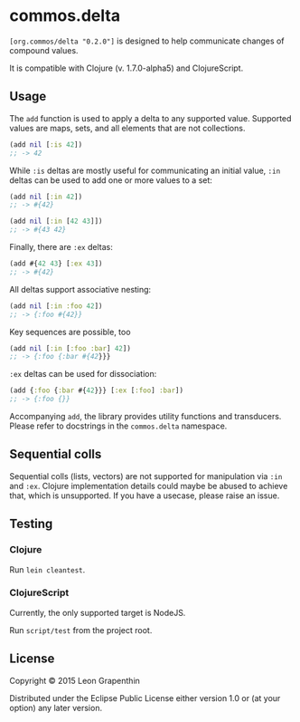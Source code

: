 # commos.delta

`[org.commos/delta "0.2.0"]` is designed to help communicate changes of compound values.

It is compatible with Clojure (v. 1.7.0-alpha5) and ClojureScript.

## Usage
The `add` function is used to apply a delta to any supported value. Supported values are maps, sets, and all elements that are not collections.

```clojure
(add nil [:is 42])
;; -> 42
```

While `:is` deltas are mostly useful for communicating an initial value, `:in` deltas can be used to add one or more values to a set:

```clojure
(add nil [:in 42])
;; -> #{42}

(add nil [:in [42 43]])
;; -> #{43 42}
```

Finally, there are `:ex` deltas:

```clojure
(add #{42 43} [:ex 43])
;; -> #{42}
```
All deltas support associative nesting:
```clojure
(add nil [:in :foo 42])
;; -> {:foo #{42}}
```
Key sequences are possible, too
```clojure
(add nil [:in [:foo :bar] 42])
;; -> {:foo {:bar #{42}}}
```

`:ex` deltas can be used for dissociation:
```clojure
(add {:foo {:bar #{42}}} [:ex [:foo] :bar])
;; -> {:foo {}}
```

Accompanying `add`, the library provides utility functions and transducers. Please refer to docstrings in the `commos.delta` namespace. 

## Sequential colls

Sequential colls (lists, vectors) are not supported for manipulation via `:in` and `:ex`. Clojure implementation details could maybe be abused to achieve that, which is unsupported. If you have a usecase, please raise an issue.

## Testing

### Clojure

Run `lein cleantest`.

### ClojureScript

Currently, the only supported target is NodeJS.

Run `script/test` from the project root.

## License

Copyright © 2015 Leon Grapenthin

Distributed under the Eclipse Public License either version 1.0 or (at your option) any later version.
